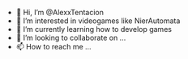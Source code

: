 - 👋 Hi, I’m @AlexxTentacion
- 👀 I’m interested in videogames like NierAutomata
- 🌱 I’m currently learning how to develop games
- 💞️ I’m looking to collaborate on ...
- 📫 How to reach me ...

<!---
AlexxTentacion/AlexxTentacion is a ✨ special ✨ repository because its `README.md` (this file) appears on your GitHub profile.
You can click the Preview link to take a look at your changes.
--->
